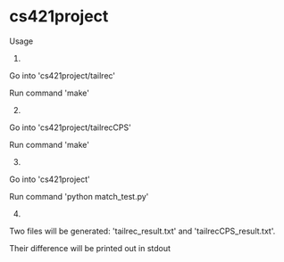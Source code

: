 # cs421project
Usage

1.

Go into 'cs421project/tailrec'

Run command 'make'

2.

Go into 'cs421project/tailrecCPS'

Run command 'make'

3.

Go into 'cs421project'

Run command 'python match_test.py'

4.

Two files will be generated: 'tailrec_result.txt' and 'tailrecCPS_result.txt'. 

Their difference will be printed out in stdout
